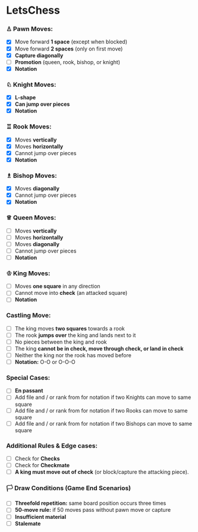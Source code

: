 # LetsChess


### ♙ Pawn Moves:  
- [x] Move forward **1 space** (except when blocked)
- [x] Move forward **2 spaces** (only on first move)
- [x] **Capture diagonally**
- [ ] **Promotion** (queen, rook, bishop, or knight)
- [x] **Notation**

### ♘ Knight Moves:
- [x] **L-shape**
- [x] **Can jump over pieces**
- [x] **Notation**

### ♖ Rook Moves:
- [x] Moves **vertically**
- [x] Moves **horizontally**
- [x] Cannot jump over pieces
- [x] **Notation**

### ♗ Bishop Moves:
- [x] Moves **diagonally**
- [x] Cannot jump over pieces
- [x] **Notation**

### ♕ Queen Moves:
- [ ] Moves **vertically**
- [ ] Moves **horizontally**
- [ ] Moves **diagonally**
- [ ] Cannot jump over pieces
- [ ] **Notation**

### ♔ King Moves:  
- [ ] Moves **one square** in any direction
- [ ] Cannot move into **check** (an attacked square)
- [ ] **Notation**

### Castling Move:
- [ ] The king moves **two squares** towards a rook
- [ ] The rook **jumps over** the king and lands next to it
- [ ] No pieces between the king and rook
- [ ] The king **cannot be in check, move through check, or land in check**
- [ ] Neither the king nor the rook has moved before
- [ ] **Notation:** O-O or O-O-O

### Special Cases:
- [ ] **En passant**
- [ ] Add file and / or rank from for notation if two Knights can move to same square
- [ ] Add file and / or rank from for notation if two Rooks can move to same square
- [ ] Add file and / or rank from for notation if two Bishops can move to same square

### Additional Rules & Edge cases:
- [ ] Check for **Checks**
- [ ] Check for **Checkmate**
- [ ] **A king must move out of check** (or block/capture the attacking piece).

### 🏳️ Draw Conditions (Game End Scenarios)
- [ ] **Threefold repetition:** same board position occurs three times
- [ ] **50-move rule:** if 50 moves pass without pawn move or capture
- [ ] **Insufficient material**
- [ ] **Stalemate**